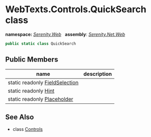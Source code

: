 # WebTexts.Controls.QuickSearch class
**namespace:** *[Serenity.Web](../README.md#serenity.web-namespace)*   **assembly**: *[Serenity.Net.Web](../README.md)*

```csharp
public static class QuickSearch
```

## Public Members

| name | description |
| --- | --- |
| static readonly [FieldSelection](WebTexts.Controls.QuickSearch/FieldSelection.md) |  |
| static readonly [Hint](WebTexts.Controls.QuickSearch/Hint.md) |  |
| static readonly [Placeholder](WebTexts.Controls.QuickSearch/Placeholder.md) |  |

## See Also

* class [Controls](WebTexts.Controls.md)